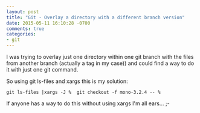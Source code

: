 ```yaml
---
layout: post
title: "Git - Overlay a directory with a different branch version"
date: 2015-05-11 16:10:28 -0700
comments: true
categories:
- git 
---
```

I was trying to overlay just one directory within one git branch with the files from another branch (actually a tag in my case)) and could find a way to do it with just one git command.

So using git ls-files and xargs this is my solution:

    git ls-files |xargs -J %  git checkout -f mono-3.2.4 -- %

If anyone has a way to do this without using xargs I'm all ears... ;-


